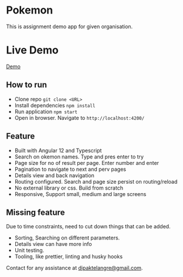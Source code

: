 # Pokemon

This is assignment demo app for given organisation.

# Live Demo

[Demo](https://pokemons-pearl.vercel.app/)

## How to run

- Clone repo `git clone <URL>`
- Install dependencies `npm install`
- Run application `npm start`
- Open in browser. Navigate to `http://localhost:4200/`

## Feature

- Built with Angular 12 and Typescript
- Search on okemon names. Type and pres enter to try
- Page size for no of result per page. Enter number and enter
- Pagination to navigate to next and perv pages
- Details view and back navigation
- Routing configured. Search and page size persist on routing/reload
- No external library or css. Build from scratch
- Responsive, Support small, medium and large screens

## Missing feature

Due to time constraints, need to cut down things that can be added.

- Sorting, Searching on different parameters.
- Details view can have more info
- Unit testing.
- Tooling, like prettier, linting and husky hooks

Contact for any assistance at dipaktelangre@gmail.com.
